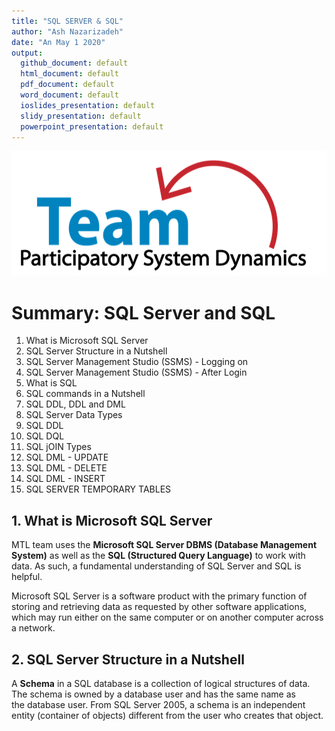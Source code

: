 ```yaml
---
title: "SQL SERVER & SQL"
author: "Ash Nazarizadeh"
date: "An May 1 2020"
output: 
  github_document: default
  html_document: default
  pdf_document: default
  word_document: default
  ioslides_presentation: default
  slidy_presentation: default
  powerpoint_presentation: default
---
```


<img src = "https://github.com/lzim/teampsd/blob/teampsd_style/teampsd_logo/team_psd_logo_sm.png"
     height = "200" width = "600">  

# Summary: SQL Server and SQL  
1. What is Microsoft SQL Server
1. SQL Server Structure in a Nutshell
1. SQL Server Management Studio (SSMS) - Logging on  
1. SQL Server Management Studio (SSMS) - After Login   
1. What is SQL  
1. SQL commands in a Nutshell  
1. SQL DDL, DDL and DML
1. SQL Server Data Types  
1. SQL DDL   
1. SQL DQL
1. SQL jOIN Types
1. SQL DML - UPDATE 
1. SQL DML - DELETE
1. SQL DML - INSERT
1. SQL SERVER TEMPORARY TABLES

## 1. What is Microsoft SQL Server

MTL team uses the **Microsoft SQL Server DBMS (Database Management System)** as well as the **SQL (Structured Query Language)** to work with data. As such, a fundamental understanding of SQL Server and SQL is helpful.

Microsoft SQL Server is a software product with the primary function of storing and retrieving data as requested by other software applications, which may run either on the same computer or on another computer across a network.


## 2. SQL Server Structure in a Nutshell

A **Schema** in a SQL database is a collection of logical structures of data. The schema is owned by a database user and has the same name as the database user. From SQL Server 2005, a schema is an independent entity (container of objects) different from the user who creates that object.

